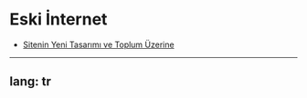 # Eski İnternet

- [Sitenin Yeni Tasarımı ve Toplum Üzerine](/gönderiler/2024/03/tasarım-toplum)

---
lang: tr
---
